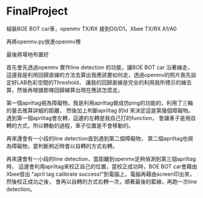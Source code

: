# FinalProject

組裝BOE BOT car車，openmv TX/RX 接到D0/D1，Xbee TX/RX A1/A0

再將openmv.py放進openmv裡

最後將場地布置好

首先會先透過openmv 實作line detection 的功能，讓BOE BOT car 沿著線走，
這邊我是利用回歸直線的方法去算出我應該要如何走，透過openmv的照片我先設定好LAB色彩空間的Threshold，
讓我的回歸直線是完全的利用我所標示的線去算，然後再根據那條回歸線算出現在應該怎麼走。

第一個apriltag視為障礙物，我是利用apriltag做成仿ping的功能的，利用了三軸的量去推算詳細的距離，
然後加上判斷apriltag 的id 來決定這是第幾個障礙物。遇到第一個apriltag會左轉，這邊的左轉是我自己打的function，
會讓車子是用自轉的方式，所以轉動的過程，車子位置是不會移動的。

再來還會有一小段的line detection直到遇到第二個障礙物，
第二個apriltag也視為障礙物，當判斷夠近時會以自轉的方式右轉。

再來還會有一小段的line detection，當距離到openmv足夠偵測到第三個apriltag時，
這邊會利用apriltag來校正自己的位置，當校正成功時，BOE BOT car會藉由Xbee發出
"april tag calibrate success!"到電腦上，電腦再藉由screen印出來，然後校正成功之後，
會再以自轉的方式右轉一次，順著最後的藍線，再跑一次line detection。


